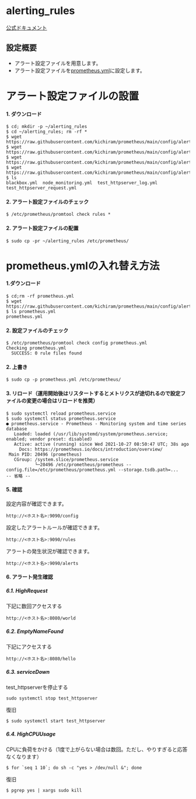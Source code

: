 # alerting_rules
[公式ドキュメント](https://prometheus.io/docs/prometheus/latest/configuration/alerting_rules/)
## 設定概要
* アラート設定ファイルを用意します。
* アラート設定ファイルを[prometheus.yml](prometheus.yml)に設定します。

# アラート設定ファイルの設置
#### 1. ダウンロード
```
$ cd; mkdir -p ~/alerting_rules
$ cd ~/alerting_rules; rm -rf *
$ wget https://raw.githubusercontent.com/kichiram/prometheus/main/config/alerting_rules/blackbox.yml
$ wget https://raw.githubusercontent.com/kichiram/prometheus/main/config/alerting_rules/node_monitoring.yml
$ wget https://raw.githubusercontent.com/kichiram/prometheus/main/config/alerting_rules/test_httpserver_log.yml
$ wget https://raw.githubusercontent.com/kichiram/prometheus/main/config/alerting_rules/test_httpserver_request.yml
$ ls
blackbox.yml  node_monitoring.yml  test_httpserver_log.yml  test_httpserver_request.yml
```
#### 2. アラート設定ファイルのチェック
```
$ /etc/prometheus/promtool check rules *
```
#### 2. アラート設定ファイルの配置
```
$ sudo cp -pr ~/alerting_rules /etc/prometheus/
```
# prometheus.ymlの入れ替え方法
#### 1.ダウンロード
```
$ cd;rm -rf prometheus.yml
$ wget https://raw.githubusercontent.com/kichiram/prometheus/main/config/alerting_rules/prometheus.yml
$ ls prometheus.yml 
prometheus.yml
```
#### 2. 設定ファイルのチェック
```
$ /etc/prometheus/promtool check config prometheus.yml 
Checking prometheus.yml
  SUCCESS: 0 rule files found
```
#### 2. 上書き
```
$ sudo cp -p prometheus.yml /etc/prometheus/
```
#### 3. リロード（運用開始後はリスタートするとメトリクスが途切れるので設定ファイルの変更の場合はリロードを推奨）
```
$ sudo systemctl reload prometheus.service
$ sudo systemctl status prometheus.service
● prometheus.service - Prometheus - Monitoring system and time series database
   Loaded: loaded (/usr/lib/systemd/system/prometheus.service; enabled; vendor preset: disabled)
   Active: active (running) since Wed 2021-10-27 08:50:47 UTC; 38s ago
     Docs: https://prometheus.io/docs/introduction/overview/
 Main PID: 20496 (prometheus)
   CGroup: /system.slice/prometheus.service
           └─20496 /etc/prometheus/prometheus --config.file=/etc/prometheus/prometheus.yml --storage.tsdb.path=...
-- 省略 --
```
#### 5. 確認
設定内容が確認できます。
```
http://<ホスト名>:9090/config
```
設定したアラートルールが確認できます。
```
http://<ホスト名>:9090/rules
```
アラートの発生状況が確認できます。
```
http://<ホスト名>:9090/alerts
```
#### 6. アラート発生確認
##### 6.1. HighRequest
下記に数回アクセスする
```
http://<ホスト名>:8080/world
```
##### 6.2. EmptyNameFound
下記にアクセスする
```
http://<ホスト名>:8080/hello
```
##### 6.3. serviceDown
test_httpserverを停止する
```
sudo systemctl stop test_httpserver
```
復旧
```
$ sudo systemctl start test_httpserver
```
##### 6.4. HighCPUUsage
CPUに負荷をかける（1度で上がらない場合は数回。ただし、やりすぎると応答なくなります）
```
$ for `seq 1 10`; do sh -c "yes > /dev/null &"; done
```
復旧
```
$ pgrep yes | xargs sudo kill
```
